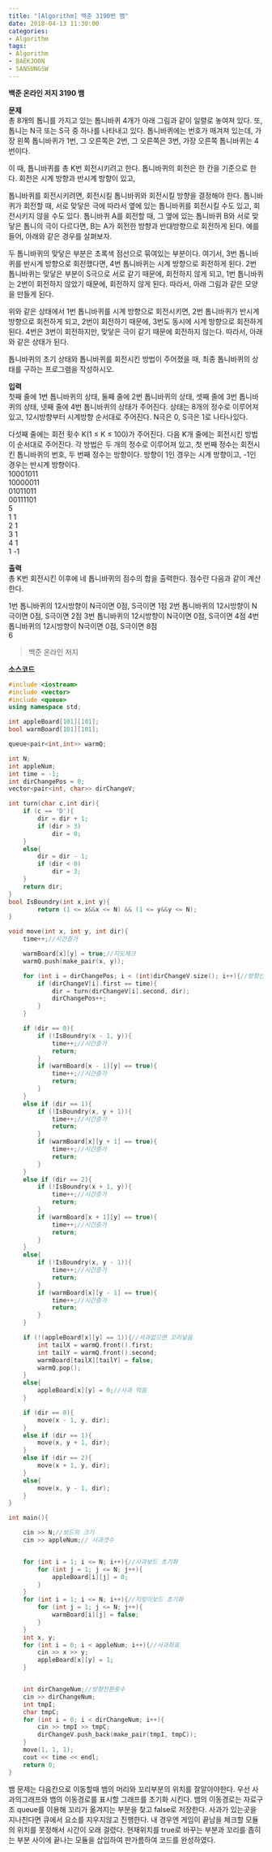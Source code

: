 ```yaml
---
title: "[Algorithm] 백준 3190번 뱀"
date: 2018-04-13 11:30:00
categories:
- Algorithm
tags:
- Algorithm
- BAEKJOON
- SANSUNGSW
---
```

**백준 온라인 저지 3190 뱀**
<br/>

**문제**<br/>
총 8개의 톱니를 가지고 있는 톱니바퀴 4개가 아래 그림과 같이 일렬로 놓여져 있다. 또, 톱니는 N극 또는 S극 중 하나를 나타내고 있다. 톱니바퀴에는 번호가 매겨져 있는데, 가장 왼쪽 톱니바퀴가 1번, 그 오른쪽은 2번, 그 오른쪽은 3번, 가장 오른쪽 톱니바퀴는 4번이다.

이 때, 톱니바퀴를 총 K번 회전시키려고 한다. 톱니바퀴의 회전은 한 칸을 기준으로 한다. 회전은 시계 방향과 반시계 방향이 있고,

톱니바퀴를 회전시키려면, 회전시킬 톱니바퀴와 회전시킬 방향을 결정해야 한다. 톱니바퀴가 회전할 때, 서로 맞닿은 극에 따라서 옆에 있는 톱니바퀴를 회전시킬 수도 있고, 회전시키지 않을 수도 있다. 톱니바퀴 A를 회전할 때, 그 옆에 있는 톱니바퀴 B와 서로 맞닿은 톱니의 극이 다르다면, B는 A가 회전한 방향과 반대방향으로 회전하게 된다. 예를 들어, 아래와 같은 경우를 살펴보자.

두 톱니바퀴의 맞닿은 부분은 초록색 점선으로 묶여있는 부분이다. 여기서, 3번 톱니바퀴를 반시계 방향으로 회전했다면, 4번 톱니바퀴는 시계 방향으로 회전하게 된다. 2번 톱니바퀴는 맞닿은 부분이 S극으로 서로 같기 때문에, 회전하지 않게 되고, 1번 톱니바퀴는 2번이 회전하지 않았기 때문에, 회전하지 않게 된다. 따라서, 아래 그림과 같은 모양을 만들게 된다.

위와 같은 상태에서 1번 톱니바퀴를 시계 방향으로 회전시키면, 2번 톱니바퀴가 반시계 방향으로 회전하게 되고, 2번이 회전하기 때문에, 3번도 동시에 시계 방향으로 회전하게 된다. 4번은 3번이 회전하지만, 맞닿은 극이 같기 때문에 회전하지 않는다. 따라서, 아래와 같은 상태가 된다.

톱니바퀴의 초기 상태와 톱니바퀴를 회전시킨 방법이 주어졌을 때, 최종 톱니바퀴의 상태를 구하는 프로그램을 작성하시오.
<br/>

**입력**<br/>
첫째 줄에 1번 톱니바퀴의 상태, 둘째 줄에 2번 톱니바퀴의 상태, 셋째 줄에 3번 톱니바퀴의 상태, 넷째 줄에 4번 톱니바퀴의 상태가 주어진다. 상태는 8개의 정수로 이루어져 있고, 12시방향부터 시계방향 순서대로 주어진다. N극은 0, S극은 1로 나타나있다.

다섯째 줄에는 회전 횟수 K(1 ≤ K ≤ 100)가 주어진다. 다음 K개 줄에는 회전시킨 방법이 순서대로 주어진다. 각 방법은 두 개의 정수로 이루어져 있고, 첫 번째 정수는 회전시킨 톱니바퀴의 번호, 두 번째 정수는 방향이다. 방향이 1인 경우는 시계 방향이고, -1인 경우는 반시계 방향이다.
<br/>
10001011<br/>
10000011<br/>
01011011<br/>
00111101<br/>
5<br/>
1 1<br/>
2 1<br/>
3 1<br/>
4 1<br/>
1 -1<br/>

**출력**<br/>
총 K번 회전시킨 이후에 네 톱니바퀴의 점수의 합을 출력한다. 점수란 다음과 같이 계산한다.

1번 톱니바퀴의 12시방향이 N극이면 0점, S극이면 1점
2번 톱니바퀴의 12시방향이 N극이면 0점, S극이면 2점
3번 톱니바퀴의 12시방향이 N극이면 0점, S극이면 4점
4번 톱니바퀴의 12시방향이 N극이면 0점, S극이면 8점
<br/>
6
>백준 온라인 저지

**소스코드**
```c++
#include <iostream>
#include <vector>
#include <queue>
using namespace std;

int appleBoard[101][101];
bool warmBoard[101][101];

queue<pair<int,int>> warmQ;

int N;
int appleNum;
int time = -1;
int dirChangePos = 0;
vector<pair<int, char>> dirChangeV;

int turn(char c,int dir){
	if (c == 'D'){
		dir = dir + 1;
		if (dir > 3)
			dir = 0;
	}
	else{
		dir = dir - 1;
		if (dir < 0)
			dir = 3;
	}
	return dir;
}
bool IsBoundry(int x,int y){
		return (1 <= x&&x <= N) && (1 <= y&&y <= N);
}

void move(int x, int y, int dir){
	time++;//시간증가

	warmBoard[x][y] = true;//지도체크
	warmQ.push(make_pair(x, y));

	for (int i = dirChangePos; i < (int)dirChangeV.size(); i++){//방향선정
		if (dirChangeV[i].first == time){
			dir = turn(dirChangeV[i].second, dir);
			dirChangePos++;
		}
	}

	if (dir == 0){
		if (!IsBoundry(x - 1, y)){
			time++;//시간증가
			return;
		}
		if (warmBoard[x - 1][y] == true){
			time++;//시간증가
			return;
		}
	}
	else if (dir == 1){
		if (!IsBoundry(x, y + 1)){
			time++;//시간증가
			return;
		}
		if (warmBoard[x][y + 1] == true){
			time++;//시간증가
			return;
		}
	}
	else if (dir == 2){
		if (!IsBoundry(x + 1, y)){
			time++;//시간증가
			return;
		}
		if (warmBoard[x + 1][y] == true){
			time++;//시간증가
			return;
		}
	}
	else{
		if (!IsBoundry(x, y - 1)){
			time++;//시간증가
			return;
		}
		if (warmBoard[x][y - 1] == true){
			time++;//시간증가
			return;
		}
	}

	if (!(appleBoard[x][y] == 1)){//사과없으면 꼬리넣음
		int tailX = warmQ.front().first;
		int tailY = warmQ.front().second;
		warmBoard[tailX][tailY] = false;
		warmQ.pop();
	}
	else{
		appleBoard[x][y] = 0;//사과 먹음
	}

	if (dir == 0){
		move(x - 1, y, dir);
	}
	else if (dir == 1){
		move(x, y + 1, dir);
	}
	else if (dir == 2){
		move(x + 1, y, dir);
	}
	else{
		move(x, y - 1, dir);
	}
}

int main(){

	cin >> N;//보드의 크기
	cin >> appleNum;// 사과갯수


	for (int i = 1; i <= N; i++){//사과보드 초기화
		for (int j = 1; j <= N; j++){
			appleBoard[i][j] = 0;
		}
	}
	for (int i = 1; i <= N; i++){//지렁이보드 초기화
		for (int j = 1; j <= N; j++){
			warmBoard[i][j] = false;
		}
	}
	int x, y;
	for (int i = 0; i < appleNum; i++){//사과좌표
		cin >> x >> y;
		appleBoard[x][y] = 1;
	}


	int dirChangeNum;//방향전환횟수
	cin >> dirChangeNum;
	int tmpI;
	char tmpC;
	for (int i = 0; i < dirChangeNum; i++){
		cin >> tmpI >> tmpC;
		dirChangeV.push_back(make_pair(tmpI, tmpC));
	}
	move(1, 1, 1);
	cout << time << endl;
	return 0;
}
```
뱀 문제는 다음칸으로 이동할때 뱀의 머리와 꼬리부분의 위치를 잘알아야한다. 우선 사과의그래프와 뱀의 이동경로를 표시할 그래프를 초기화 시킨다. 뱀의 이동경로는 자료구조 queue를 이용해 꼬리가 옮겨지는 부분을 찾고 false로 저장한다. 사과가 있는곳을 지나친다면 큐에서 요소를 지우지않고 진행한다. 내 경우엔 게임이 끝남을 체크할 모듈의 위치를 못정해서 시간이 오래 걸렸다. 현재위치를 true로 바꾸는 부분과 꼬리를 좁히는 부분 사이에 끝나는 모듈을 삽입하여 판가름하여 코드를 완성하였다.
